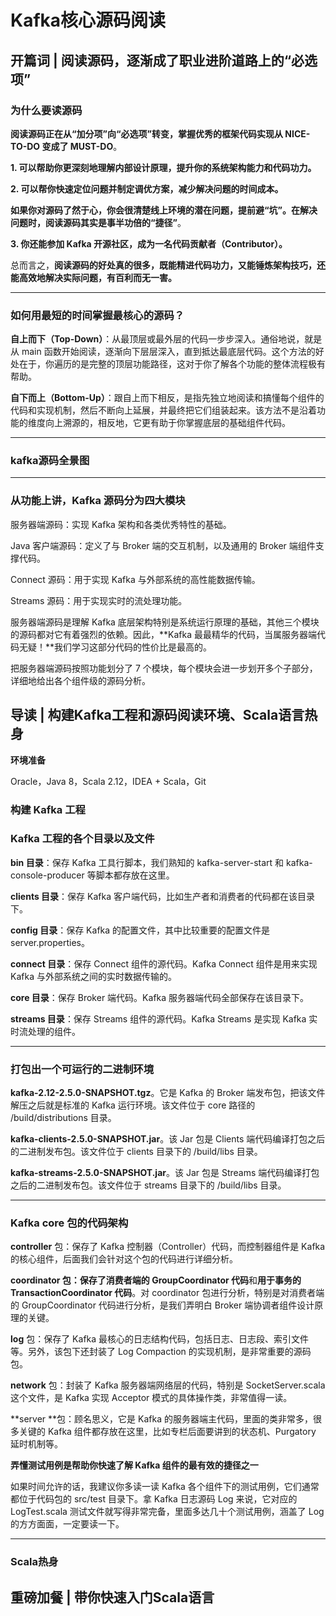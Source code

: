 # Kafka核心源码阅读



## 开篇词 | 阅读源码，逐渐成了职业进阶道路上的“必选项”

### 为什么要读源码

**阅读源码正在从“加分项”向“必选项”转变，掌握优秀的框架代码实现从 NICE-TO-DO 变成了 MUST-DO**。

**1. 可以帮助你更深刻地理解内部设计原理，提升你的系统架构能力和代码功力。**

**2. 可以帮你快速定位问题并制定调优方案，减少解决问题的时间成本。**

**如果你对源码了然于心，你会很清楚线上环境的潜在问题，提前避“坑”。在解决问题时，阅读源码其实是事半功倍的“捷径”**。

**3. 你还能参加 Kafka 开源社区，成为一名代码贡献者（Contributor）。**

总而言之，**阅读源码的好处真的很多，既能精进代码功力，又能锤炼架构技巧，还能高效地解决实际问题，有百利而无一害。**

----

### 如何用最短的时间掌握最核心的源码？

**自上而下（Top-Down）**：从最顶层或最外层的代码一步步深入。通俗地说，就是从 main 函数开始阅读，逐渐向下层层深入，直到抵达最底层代码。这个方法的好处在于，你遍历的是完整的顶层功能路径，这对于你了解各个功能的整体流程极有帮助。

**自下而上（Bottom-Up）**：跟自上而下相反，是指先独立地阅读和搞懂每个组件的代码和实现机制，然后不断向上延展，并最终把它们组装起来。该方法不是沿着功能的维度向上溯源的，相反地，它更有助于你掌握底层的基础组件代码。

----

### kafka源码全景图



----

### 从功能上讲，Kafka 源码分为四大模块

服务器端源码：实现 Kafka 架构和各类优秀特性的基础。

Java 客户端源码：定义了与 Broker 端的交互机制，以及通用的 Broker 端组件支撑代码。

Connect 源码：用于实现 Kafka 与外部系统的高性能数据传输。

Streams 源码：用于实现实时的流处理功能。

服务器端源码是理解 Kafka 底层架构特别是系统运行原理的基础，其他三个模块的源码都对它有着强烈的依赖。因此，**Kafka 最最精华的代码，当属服务器端代码无疑！**我们学习这部分代码的性价比是最高的。

把服务器端源码按照功能划分了 7 个模块，每个模块会进一步划开多个子部分，详细地给出各个组件级的源码分析。





## 导读 | 构建Kafka工程和源码阅读环境、Scala语言热身

**环境准备**

Oracle，Java 8，Scala 2.12，IDEA + Scala，Git



### **构建 Kafka 工程**

### **Kafka 工程的各个目录以及文件**

**bin 目录**：保存 Kafka 工具行脚本，我们熟知的 kafka-server-start 和 kafka-console-producer 等脚本都存放在这里。

**clients 目录**：保存 Kafka 客户端代码，比如生产者和消费者的代码都在该目录下。

**config 目录**：保存 Kafka 的配置文件，其中比较重要的配置文件是 server.properties。

**connect 目录**：保存 Connect 组件的源代码。Kafka Connect 组件是用来实现 Kafka 与外部系统之间的实时数据传输的。

**core 目录**：保存 Broker 端代码。Kafka 服务器端代码全部保存在该目录下。

**streams 目录**：保存 Streams 组件的源代码。Kafka Streams 是实现 Kafka 实时流处理的组件。

----

### **打包出一个可运行的二进制环境**

**kafka-2.12-2.5.0-SNAPSHOT.tgz**。它是 Kafka 的 Broker 端发布包，把该文件解压之后就是标准的 Kafka 运行环境。该文件位于 core 路径的 /build/distributions 目录。

**kafka-clients-2.5.0-SNAPSHOT.jar**。该 Jar 包是 Clients 端代码编译打包之后的二进制发布包。该文件位于 clients 目录下的 /build/libs 目录。

**kafka-streams-2.5.0-SNAPSHOT.jar**。该 Jar 包是 Streams 端代码编译打包之后的二进制发布包。该文件位于 streams 目录下的 /build/libs 目录。

----

### Kafka core 包的代码架构

**controller** 包：保存了 Kafka 控制器（Controller）代码，而控制器组件是 Kafka 的核心组件，后面我们会针对这个包的代码进行详细分析。

**coordinator **包：保存了**消费者端的 GroupCoordinator 代码**和**用于事务的 TransactionCoordinator 代码**。对 coordinator 包进行分析，特别是对消费者端的 GroupCoordinator 代码进行分析，是我们弄明白 Broker 端协调者组件设计原理的关键。

**log** 包：保存了 Kafka 最核心的日志结构代码，包括日志、日志段、索引文件等。另外，该包下还封装了 Log Compaction 的实现机制，是非常重要的源码包。

**network** 包：封装了 Kafka 服务器端网络层的代码，特别是 SocketServer.scala 这个文件，是 Kafka 实现 Acceptor 模式的具体操作类，非常值得一读。

**server **包：顾名思义，它是 Kafka 的服务器端主代码，里面的类非常多，很多关键的 Kafka 组件都存放在这里，比如专栏后面要讲到的状态机、Purgatory 延时机制等。



**弄懂测试用例是帮助你快速了解 Kafka 组件的最有效的捷径之一**

如果时间允许的话，我建议你多读一读 Kafka 各个组件下的测试用例，它们通常都位于代码包的 src/test 目录下。拿 Kafka 日志源码 Log 来说，它对应的 LogTest.scala 测试文件就写得非常完备，里面多达几十个测试用例，涵盖了 Log 的方方面面，一定要读一下。

----

### Scala热身



## 重磅加餐 | 带你快速入门Scala语言

